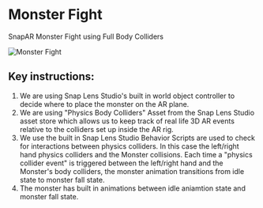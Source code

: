 # Monster Fight
 SnapAR Monster Fight using Full Body Colliders
 
 ![Monster Fight](https://i.giphy.com/media/j0FAO0Os3uDjUh1A2b/giphy-downsized-large.gif)
 
## Key instructions:

1) We are using Snap Lens Studio's built in world object controller to decide where to place the monster on the AR plane.
2) We are using "Physics Body Colliders" Asset from the Snap Lens Studio asset store which allows us to keep track of real life 3D AR events relative to the colliders set up inside the AR rig. 
3) We use the built in Snap Lens Studio Behavior Scripts are used to check for interactions between physics colliders. In this case the left/right hand physics colliders and the Monster collisions. Each time a "physics collider event" is triggered between the left/right hand and the Monster's body colliders, the monster animation transitions from idle state to monster fall state. 
4) The monster has built in animations between idle aniamtion state and monster fall state. 
